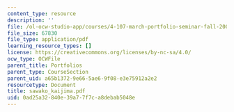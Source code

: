 ```yaml
---
content_type: resource
description: ''
file: /ol-ocw-studio-app/courses/4-107-march-portfolio-seminar-fall-2003/0ad25a32840e39a77f7ca8debab5048e_sawako_kaijima.pdf
file_size: 67830
file_type: application/pdf
learning_resource_types: []
license: https://creativecommons.org/licenses/by-nc-sa/4.0/
ocw_type: OCWFile
parent_title: Portfolios
parent_type: CourseSection
parent_uid: a65b1372-9e66-5ae6-9f08-e3e75912a2e2
resourcetype: Document
title: sawako_kaijima.pdf
uid: 0ad25a32-840e-39a7-7f7c-a8debab5048e
---
```


